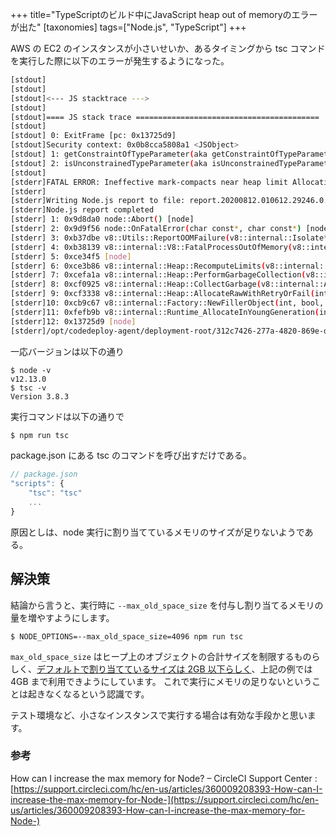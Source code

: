 +++
title="TypeScriptのビルド中にJavaScript heap out of memoryのエラーが出た"
[taxonomies]
tags=["Node.js", "TypeScript"]
+++

AWS の EC2 のインスタンスが小さいせいか、あるタイミングから tsc コマンドを実行した際に以下のエラーが発生するようになった。

```sh
[stdout]
[stdout]
[stdout]<--- JS stacktrace --->
[stdout]
[stdout]==== JS stack trace =========================================
[stdout]
[stdout] 0: ExitFrame [pc: 0x13725d9]
[stdout]Security context: 0x0b8cca5808a1 <JSObject>
[stdout] 1: getConstraintOfTypeParameter(aka getConstraintOfTypeParameter) [0x750c66c4ea1] [/home/ec2-user/workspace/node_modules/typescript/lib/tsc.js:~35452] [pc=0x27a0e88f956e](this=0x09f8019404a9 <undefined>,0x2f4e5bad5539 <Type map = 0x36323f6119b1>)
[stdout] 2: isUnconstrainedTypeParameter(aka isUnconstrainedTypeParameter) [0x750c66cf3e1] [/home/ec2-user/workspace/no...
[stdout]
[stderr]FATAL ERROR: Ineffective mark-compacts near heap limit Allocation failed - JavaScript heap out of memory
[stderr]
[stderr]Writing Node.js report to file: report.20200812.010612.29246.0.001.json
[stderr]Node.js report completed
[stderr] 1: 0x9d8da0 node::Abort() [node]
[stderr] 2: 0x9d9f56 node::OnFatalError(char const*, char const*) [node]
[stderr] 3: 0xb37dbe v8::Utils::ReportOOMFailure(v8::internal::Isolate*, char const*, bool) [node]
[stderr] 4: 0xb38139 v8::internal::V8::FatalProcessOutOfMemory(v8::internal::Isolate*, char const*, bool) [node]
[stderr] 5: 0xce34f5 [node]
[stderr] 6: 0xce3b86 v8::internal::Heap::RecomputeLimits(v8::internal::GarbageCollector) [node]
[stderr] 7: 0xcefa1a v8::internal::Heap::PerformGarbageCollection(v8::internal::GarbageCollector, v8::GCCallbackFlags) [node]
[stderr] 8: 0xcf0925 v8::internal::Heap::CollectGarbage(v8::internal::AllocationSpace, v8::internal::GarbageCollectionReason, v8::GCCallbackFlags) [node]
[stderr] 9: 0xcf3338 v8::internal::Heap::AllocateRawWithRetryOrFail(int, v8::internal::AllocationType, v8::internal::AllocationAlignment) [node]
[stderr]10: 0xcb9c67 v8::internal::Factory::NewFillerObject(int, bool, v8::internal::AllocationType) [node]
[stderr]11: 0xfefb9b v8::internal::Runtime_AllocateInYoungGeneration(int, unsigned long*, v8::internal::Isolate*) [node]
[stderr]12: 0x13725d9 [node]
[stderr]/opt/codedeploy-agent/deployment-root/312c7426-277a-4820-869e-df20d63de27f/d-626LRAIH5/deployment-archive/scripts/post_install.sh: line 12: 29235 Aborted npm run build
```

一応バージョンは以下の通り

```
$ node -v
v12.13.0
$ tsc -v
Version 3.8.3
```

実行コマンドは以下の通りで

```sh
$ npm run tsc
```

package.json にある tsc のコマンドを呼び出すだけである。

```js
// package.json
"scripts": {
    "tsc": "tsc"
    ...
}
```

原因としは、node 実行に割り当てているメモリのサイズが足りないようである。

## 解決策

結論から言うと、実行時に `--max_old_space_size` を付与し割り当てるメモリの量を増やすようにします。

```
$ NODE_OPTIONS=--max_old_space_size=4096 npm run tsc
```

`max_old_space_size` はヒープ上のオブジェクトの合計サイズを制限するものらしく、[デフォルトで割り当てているサイズは 2GB 以下らしく](https://support.circleci.com/hc/en-us/articles/360009208393-How-can-I-increase-the-max-memory-for-Node-)、上記の例では 4GB まで利用できようにしています。
これで実行にメモリの足りないということは起きなくなるという認識です。

テスト環境など、小さなインスタンスで実行する場合は有効な手段かと思います。

### 参考

How can I increase the max memory for Node? – CircleCI Support Center : [https://support.circleci.com/hc/en-us/articles/360009208393-How-can-I-increase-the-max-memory-for-Node-](https://support.circleci.com/hc/en-us/articles/360009208393-How-can-I-increase-the-max-memory-for-Node-)
